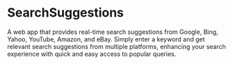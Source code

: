 # SearchSuggestions
A web app that provides real-time search suggestions from Google, Bing, Yahoo, YouTube, Amazon, and eBay. Simply enter a keyword and get relevant search suggestions from multiple platforms, enhancing your search experience with quick and easy access to popular queries.
